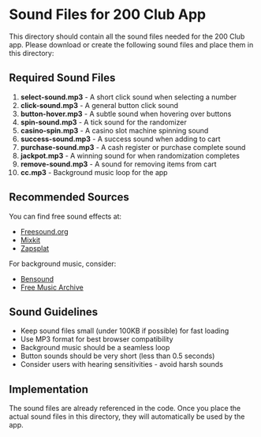 # Sound Files for 200 Club App

This directory should contain all the sound files needed for the 200 Club app. Please download or create the following sound files and place them in this directory:

## Required Sound Files

1. **select-sound.mp3** - A short click sound when selecting a number
2. **click-sound.mp3** - A general button click sound
3. **button-hover.mp3** - A subtle sound when hovering over buttons
4. **spin-sound.mp3** - A tick sound for the randomizer
5. **casino-spin.mp3** - A casino slot machine spinning sound
6. **success-sound.mp3** - A success sound when adding to cart
7. **purchase-sound.mp3** - A cash register or purchase complete sound
8. **jackpot.mp3** - A winning sound for when randomization completes
9. **remove-sound.mp3** - A sound for removing items from cart
10. **cc.mp3** - Background music loop for the app

## Recommended Sources

You can find free sound effects at:
- [Freesound.org](https://freesound.org/)
- [Mixkit](https://mixkit.co/free-sound-effects/)
- [Zapsplat](https://www.zapsplat.com/)

For background music, consider:
- [Bensound](https://www.bensound.com/)
- [Free Music Archive](https://freemusicarchive.org/)

## Sound Guidelines

- Keep sound files small (under 100KB if possible) for fast loading
- Use MP3 format for best browser compatibility
- Background music should be a seamless loop
- Button sounds should be very short (less than 0.5 seconds)
- Consider users with hearing sensitivities - avoid harsh sounds

## Implementation

The sound files are already referenced in the code. Once you place the actual sound files in this directory, they will automatically be used by the app.
